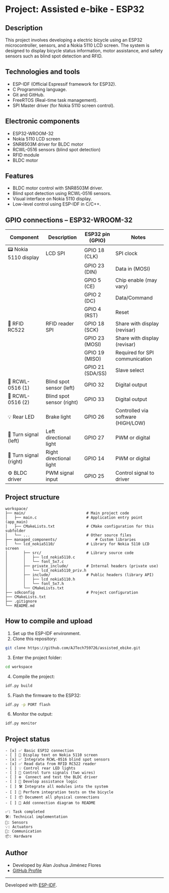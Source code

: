 # Project: Assisted e-bike - ESP32
## Description
This project involves developing a electric bicycle using an ESP32 microcontroller, sensors, and a Nokia 5110 LCD screen.
The system is designed to display bicycle status information, motor assistance, and safety sensors such as blind spot detection and RFID.

## Technologies and tools
- ESP-IDF (Official Espressif framework for ESP32).
- C Programming language.
- Git and GitHub.
- FreeRTOS (Real-time task management).
- SPI Master driver (for Nokia 5110 screen control).

## Electronic components
- ESP32-WROOM-32
- Nokia 5110 LCD screen
- SNR8503M driver for BLDC motor
- RCWL-0516 sensors (blind spot detection)
- RFID module
- BLDC motor

## Features
- BLDC motor control with SNR8503M driver.
- Blind spot detection using RCWL-0516 sensors.
- Visual interface on Nokia 5110 display.
- Low-level control using ESP-IDF in C/C++.

## GPIO connections – ESP32-WROOM-32

| Component              | Description                        | ESP32 pin (GPIO) | Notes                                  |
|------------------------|------------------------------------|------------------|----------------------------------------|
| 📟 Nokia 5110 display  | LCD SPI                            | GPIO 18 (CLK)    | SPI clock                              |
|                        |                                    | GPIO 23 (DIN)    | Data in (MOSI)                         |
|                        |                                    | GPIO 5 (CE)      | Chip enable (may vary)                 |
|                        |                                    | GPIO 2 (DC)      | Data/Command                           |
|                        |                                    | GPIO 4 (RST)     | Reset                                  |
| 🧿 RFID RC522          | RFID reader SPI                    | GPIO 18 (SCK)    | Share with display (revisar)           |
|                        |                                    | GPIO 23 (MOSI)   | Share with display (revisar)           |
|                        |                                    | GPIO 19 (MISO)   | Required for SPI communication         |
|                        |                                    | GPIO 21 (SDA/SS) | Slave select                           |
| 📡 RCWL-0516 (1)       | Blind spot sensor (left)           | GPIO 32          | Digital output                         |
| 📡 RCWL-0516 (2)       | Blind spot sensor (right)          | GPIO 33          | Digital output                         |
| 💡 Rear LED            | Brake light                        | GPIO 26          | Controlled via software (HIGH/LOW)     |
| 🔁 Turn signal (left)  | Left directional light             | GPIO 27          | PWM or digital                         |
| 🔁 Turn signal (right) | Right directional light            | GPIO 14          | PWM or digital                         |
| ⚙️  BLDC driver         | PWM signal input                   | GPIO 25          | Control signal to driver               |

## Project structure

```text
workspace/
├── main/                          	# Main project code
│   ├── main.c                     	# Application entry point (app_main)
│   ├── CMakeLists.txt             	# CMake configuration for this subfolder
│   └── ...                        	# Other source files
├── managed_components/                 # Custom libraries
│   └── lcd_nokia5110/             	# Library for Nokia 5110 LCD screen
│       ├── src/                   	# Library source code
│       │   ├── lcd_nokia5110.c
│       │   └── font_5x7.c
│       ├── private_include/       	# Internal headers (private use)
│       │   └── lcd_nokia5110_priv.h
│       ├── include/               	# Public headers (library API)
│       │   ├── lcd_nokia5110.h
│       │   └── font_5x7.h
│       └── CMakeLists.txt
├── sdkconfig                      	# Project configuration
├── CMakeLists.txt
├── .gitignore
└── README.md
```

## How to compile and upload
1. Set up the ESP-IDF environment.
2. Clone this repository:

```bash
git clone https://github.com/AJTech759726/assisted_ebike.git
```

3. Enter the project folder:

```bash
cd workspace
```

4. Compile the project:

```bash
idf.py build
```

5. Flash the firmware to the ESP32:

```bash
idf.py -p PORT flash
```

6. Monitor the output:

```bash
idf.py monitor
```

## Project status

```
- [x] ✅ Basic ESP32 connection
- [ ] 📘 Display text on Nokia 5110 screen
- [x] ✅ Integrate RCWL-0516 blind spot sensors
- [x] ✅ Read data from RFID RC522 reader
- [ ] 💡 Control rear LED lights
- [ ] 🔁 Control turn signals (two wires)
- [ ] ⚙️  Connect and test the BLDC driver
- [ ] 🧠 Develop assistance logic
- [ ] 🛠️ Integrate all modules into the system
- [ ] 🧪 Perform integration tests on the bicycle
- [ ] 📦 Document all physical connections
- [ ] 📝 Add connection diagram to README
```
```
✅: Task completed
🛠️: Technical implementation
📐: Sensors
💡: Actuators
📘: Communication
📦: Hardware
```

## Author
- Developed by Alan Joshua Jiménez Flores
- [GitHub Profile](https://github.com/AJTech759726/)
---

Developed with [ESP-IDF](https://docs.espressif.com/projects/esp-idf/en/latest/).
